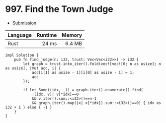 # 997. Find the Town Judge
- [Submission](https://leetcode.com/submissions/detail/1249437084/)

| Language | Runtime | Memory |
| :-       |       -:|      -:|
| Rust | 24 ms | 6.4 MB |
```
impl Solution {
    pub fn find_judge(n: i32, trust: Vec<Vec<i32>>) -> i32 {
        let graph = trust.into_iter().fold(vec![vec![0; n as usize]; n as usize], |mut acc, i| {
            acc[i[1] as usize - 1][i[0] as usize - 1] = 1;
            acc
        });
        
        if let Some((idx, _)) = graph.iter().enumerate().find(
            |(idx, v)| v[*idx]==0 
            && v.iter().sum::<i32>()==n-1 
            && graph.iter().map(|x| x[*idx]).sum::<i32>()==0) { idx as i32 + 1 } else { -1 }
    }
}
```

